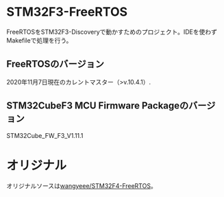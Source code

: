 # STM32F3-FreeRTOS

FreeRTOSをSTM32F3-Discoveryで動かすためのプロジェクト。IDEを使わずMakefileで処理を行う。

## FreeRTOSのバージョン

2020年11月7日現在のカレントマスター（>v.10.4.1）.

## STM32CubeF3 MCU Firmware Packageのバージョン

STM32Cube_FW_F3_V1.11.1

# オリジナル

オリジナルソースは[wangyeee/STM32F4-FreeRTOS](https://github.com/wangyeee/STM32F4-FreeRTOS)。
